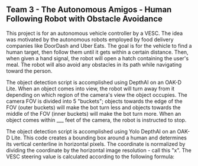 ## Team 3 - The Autonomous Amigos - Human Following Robot with Obstacle Avoidance

This project is for an autonomous vehicle controller by a VESC. The idea was motivated by the autonomous robots employed by food delivery companies like DoorDash and Uber Eats. The goal is for the vehicle to find a human target, then follow them until it gets within a certain distance. Then, when given a hand signal, the robot will open a hatch containing the user's meal. The robot will also avoid any obstacles in its path while navigating toward the person.

The object detection script is accomplished using DepthAI on an OAK-D Lite. When an object comes into view, the robot will turn away from it depending on which region of the camera's view the object occupies. The camera FOV is divided into 5 "buckets"; objects towards the edge of the FOV (outer buckets) will make the bot turn less and objects towards the middle of the FOV (inner buckets) will make the bot turn more. When an object comes within ___ feet of the camera, the robot is instructed to stop.

The object detection script is accomplished using Yolo DepthAI on an OAK-D Lite. This code creates a bounding box around a human and determines its vertical centerline in horizontal pixels. The coordinate is normalized by dividing the coordinate by the horizontal image resolution - call this "x". The VESC steering value is calculated according to the following formula:

